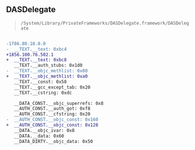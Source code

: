 ## DASDelegate

> `/System/Library/PrivateFrameworks/DASDelegate.framework/DASDelegate`

```diff

-1786.80.10.0.0
-  __TEXT.__text: 0xbc4
+1856.100.76.502.1
+  __TEXT.__text: 0xbc8
   __TEXT.__auth_stubs: 0x1d0
-  __TEXT.__objc_methlist: 0x80
+  __TEXT.__objc_methlist: 0xa0
   __TEXT.__const: 0x58
   __TEXT.__gcc_except_tab: 0x20
   __TEXT.__cstring: 0xdc

   __DATA_CONST.__objc_superrefs: 0x8
   __AUTH_CONST.__auth_got: 0xf8
   __AUTH_CONST.__cfstring: 0x20
-  __AUTH_CONST.__objc_const: 0x160
+  __AUTH_CONST.__objc_const: 0x128
   __DATA.__objc_ivar: 0x8
   __DATA.__data: 0x60
   __DATA_DIRTY.__objc_data: 0x50

```
